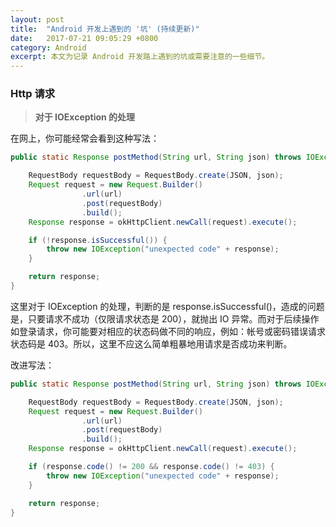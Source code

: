 ```yaml
---
layout: post
title:  "Android 开发上遇到的 '坑' (持续更新)"
date:   2017-07-21 09:05:29 +0800
category: Android
excerpt: 本文为记录 Android 开发路上遇到的坑或需要注意的一些细节。
---
```


### Http 请求

> **对于 IOException 的处理**

在网上，你可能经常会看到这种写法：

``` java
public static Response postMethod(String url, String json) throws IOException {

    RequestBody requestBody = RequestBody.create(JSON, json);
    Request request = new Request.Builder()
                .url(url)
                .post(requestBody)
                .build();
    Response response = okHttpClient.newCall(request).execute();

    if (!response.isSuccessful()) {
        throw new IOException("unexpected code" + response);
    }

    return response;
}
```

这里对于 IOException 的处理，判断的是 response.isSuccessful()，造成的问题是，只要请求不成功（仅限请求状态是 200），就抛出 IO 异常。而对于后续操作如登录请求，你可能要对相应的状态码做不同的响应，例如：帐号或密码错误请求状态码是 403。所以，这里不应这么简单粗暴地用请求是否成功来判断。

改进写法：

``` java
public static Response postMethod(String url, String json) throws IOException {

    RequestBody requestBody = RequestBody.create(JSON, json);
    Request request = new Request.Builder()
                .url(url)
                .post(requestBody)
                .build();
    Response response = okHttpClient.newCall(request).execute();

    if (response.code() != 200 && response.code() != 403) {
        throw new IOException("unexpected code" + response);
    }

    return response;
}
```
